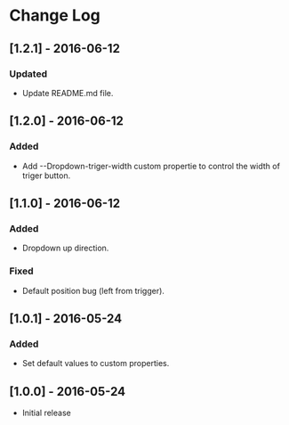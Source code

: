 # Change Log

## [1.2.1] - 2016-06-12

### Updated
- Update README.md file.

## [1.2.0] - 2016-06-12

### Added
- Add --Dropdown-triger-width custom propertie to control the width of triger button.

## [1.1.0] - 2016-06-12

### Added
- Dropdown up direction.

### Fixed
- Default position bug (left from trigger).

## [1.0.1] - 2016-05-24
 
### Added
- Set default values to custom properties.

## [1.0.0] - 2016-05-24 

* Initial release